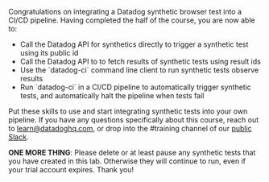 Congratulations on integrating a Datadog synthetic browser test into a CI/CD pipeline. Having completed the half of the course, you are now able to:

<ul style="max-width: 75vw;  margin: auto;">
<li>Call the Datadog API for synthetics directly to trigger a synthetic test using its public id
<li>Call the Datadog API to to fetch results of synthetic tests using result ids
<li>Use the `datadog-ci` command line client to run synthetic tests observe results
<li>Run `datadog-ci` in a CI/CD pipeline to automatically trigger synthetic tests, and automatically halt the pipeline when tests fail
</ul>

Put these skills to use and start integrating synthetic tests into your own pipeline. If you have any questions specifically about this course, reach out to [learn@datadoghq.com](mailto:learn@datadoghq.com), or drop into the #training channel of our [public Slack](https://datadoghq.slack.com/).

**ONE MORE THING**: Please delete or at least pause any synthetic tests that you have created in this lab. Otherwise they will continue to run, even if your trial account expires. Thank you!